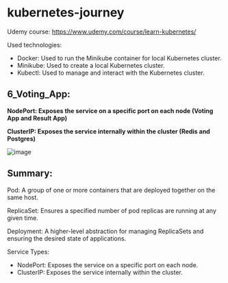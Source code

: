 # kubernetes-journey

Udemy course: https://www.udemy.com/course/learn-kubernetes/

Used technologies:
- Docker: Used to run the Minikube container for local Kubernetes cluster.
- Minikube: Used to create a local Kubernetes cluster.
- Kubectl: Used to manage and interact with the Kubernetes cluster.

## 6_Voting_App:

**NodePort: Exposes the service on a specific port on each node (Voting App and Result App)**

**ClusterIP: Exposes the service internally within the cluster (Redis and Postgres)**

![image](https://github.com/user-attachments/assets/27822b29-fffd-4452-a9bd-4eae5643421a)



## Summary:

Pod: A group of one or more containers that are deployed together on the same host.

ReplicaSet: Ensures a specified number of pod replicas are running at any given time.

Deployment: A higher-level abstraction for managing ReplicaSets and ensuring the desired state of applications.

Service Types:
* NodePort: Exposes the service on a specific port on each node.
* ClusterIP: Exposes the service internally within the cluster.
